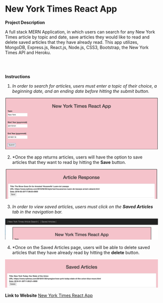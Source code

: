 # New York Times React App

**Project Description**

 A full stack MERN Application, in which users can search for any New York Times article by topic and date, save articles they would like to read and delete saved articles that they have already read. This app utilizes, MongoDB, Express.js, React.js, Node.js, CSS3, Bootstrap,  the New York Times API and Heroku.


<br/>
<br/>

**Instructions**

1. *In order to search for articles, users must enter a topic of their choice, a beginning date, and an ending date before hitting the submit button.*

![Image 1 NYT app](client/src/images/instructions1.png)

2.  *Once the app returns articles, users will have the option to save articles that they want to read by hitting the **Save** button.

![Image 2 NYT app](client/src/images/instructions2.png)

3.  *In order to view saved articles, users must click on the **Saved Articles** tab in the navigation bar.*

![Image 3 NYT app](client/src/images/instructions3.png)

4.  *Once on the Saved Articles page, users will be able to delete saved articles that they have already read by hitting the **delete** button. 

![Image 4 NYT app](client/src/images/instructions4.png)


    

**Link to Website**
[New York Times React App](https://protected-shelf-79046.herokuapp.com/)